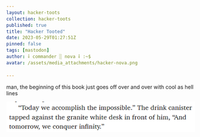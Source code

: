 ```yaml
---
layout: hacker-toots
collection: hacker-toots
published: true
title: "Hacker Tooted"
date: 2023-05-29T01:27:51Z
pinned: false
tags: [mastodon]
author: ⸸ commander ░ nova ⸸ :~$
avatar: /assets/media_attachments/hacker-nova.png

---
```


<p>man, the beginning of this book just goes off over and over with cool as hell lines</p>

![media](/assets/media_attachments/files/110/449/371/974/589/362/original/65740f3d0124038d.png)
